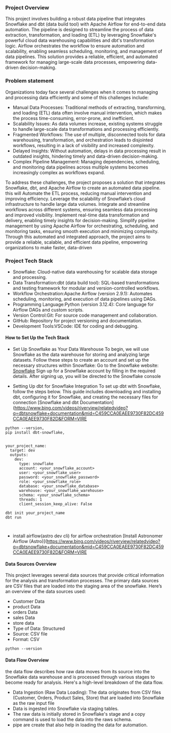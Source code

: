 ###  Project Overview
This project involves building a robust data pipeline that integrates Snowflake and dbt (data build tool) with Apache Airflow for end-to-end data automation. The pipeline is designed to streamline the process of data extraction, transformation, and loading (ETL) by leveraging Snowflake's powerful cloud data warehousing capabilities and dbt's transformation logic.
Airflow orchestrates the workflow to ensure automation and scalability, enabling seamless scheduling, monitoring, and management of data pipelines. This solution provides a reliable, efficient, and automated framework for managing large-scale data processes, empowering data-driven decision-making.
### Problem statement  
Organizations today face several challenges when it comes to managing and processing data efficiently and some of this challenges include:
- Manual Data Processes: Traditional methods of extracting, transforming, and loading (ETL) data often involve manual intervention, which makes the process time-consuming, error-prone, and inefficient.
- Scalability Issues: As data volumes increase, existing systems struggle to handle large-scale data transformations and processing efficiently.
- Fragmented Workflows: The use of multiple, disconnected tools for data warehousing, transformation, and orchestration leads to disjointed workflows, resulting in a lack of visibility and increased complexity.
- Delayed Insights: Without automation, delays in data processing result in outdated insights, hindering timely and data-driven decision-making.
- Complex Pipeline Management: Managing dependencies, scheduling, and monitoring data pipelines across multiple systems becomes increasingly complex as workflows expand.

To address these challenges, the project proposes a solution that integrates Snowflake, dbt, and Apache Airflow to create an automated data pipeline.
this will Automate the ETL process, reducing manual intervention and improving efficiency.
Leverage the scalability of Snowflake’s cloud infrastructure to handle large data volumes.
Integrate and streamline workflows across different systems, ensuring seamless data processing and improved visibility.
Implement real-time data transformation and delivery, enabling timely insights for decision-making.
Simplify pipeline management by using Apache Airflow for orchestrating, scheduling, and monitoring tasks, ensuring smooth execution and minimizing complexity.
Through this automated and integrated approach, the project aims to provide a reliable, scalable, and efficient data pipeline, empowering organizations to make faster, data-driven 
### Project Tech Stack
- Snowflake: Cloud-native data warehousing for scalable data storage and processing.
- Data Transformation:dbt (data build tool): SQL-based transformations and testing framework for modular and version-controlled workflows.
- Workflow Orchestration:Apache Airflow (version 2.9.1): Automates scheduling, monitoring, and execution of data pipelines using DAGs.
- Programming Language:Python (version 3.12.4): Core language for Airflow DAGs and custom scripts.
- Version Control:Git: For source code management and collaboration.
- GitHub: Repository for project versioning and documentation.
- Development Tools:VSCode: IDE for coding and debugging.
####  How to Set Up the Tech Stack
- Set Up Snowflake as Your Data Warehouse
To begin, we will use Snowflake as the data warehouse for storing and analyzing large datasets. Follow these steps to create an account and set up the necessary structures within Snowflake:
Go to the Snowflake website: [Snowflake](https://www.snowflake.com/en/data-cloud/platform/)  Sign up for a Snowflake account by filling in the required details. After signing up, you will be directed to the Snowflake console

- Setting Up dbt for Snowflake Integration
To set up dbt with Snowflake, follow the steps below. This guide includes downloading and installing dbt, configuring it for Snowflake, and creating the necessary files for connection
 [Snowflake and dbt Documentation](https://www.bing.com/videos/riverview/relatedvideo?q=dbtsnowflake+documentation&mid=C459CCA0EAEE9730F82DC459CCA0EAEE9730F82D&FORM=VIRE

```
python --version,
pip install dbt-snowflake,


your_project_name: 
  target: dev
  outputs:
    dev:
      type: snowflake
      account: <your_snowflake_account>  
      user: <your_snowflake_user>   
      password: <your_snowflake_password> 
      role: <your_snowflake_role>      
      database: <your_snowflake_database> 
      warehouse: <your_snowflake_warehouse> 
      schema: <your_snowflake_schema>   
      threads: 1  
      client_session_keep_alive: False

dbt init your_project_name
dbt run

 
```
- install airflow(astro dev cli) for airflow orchestration [Install Astronomer Airflow (Astro)](https://www.bing.com/videos/riverview/relatedvideo?q=dbtsnowflake+documentation&mid=C459CCA0EAEE9730F82DC459CCA0EAEE9730F82D&FORM=VIRE

#### Data Sources Overview
This project leverages several data sources that provide critical information for the analysis and transformation processes. The primary data sources are CSV files that are loaded into the staging area of the snowflake. Here’s an overview of the data sources used:
-  Customer Data
-  product Data
-  orders Data
-  sales Data
-  store data
- Type of Data: Structured
- Source: CSV file
- Format: CSV

`python --version
`
#### Data Flow Overview
the data flow describes how raw data moves from its source into the Snowflake data warehouse and is processed through various stages to become ready for analysis. Here's a high-level breakdown of the data flow.
- Data Ingestion (Raw Data Loading): The data originates from CSV files (Customer, Orders, Product Sales, Store) that are loaded into Snowflake as the raw input file
- Data is ingested into Snowflake via staging tables.
- The raw data is initially stored in Snowflake's stage and a copy command is used to load the data into the raws schema.
- pipe are create that also help in loading the data  for automation.




